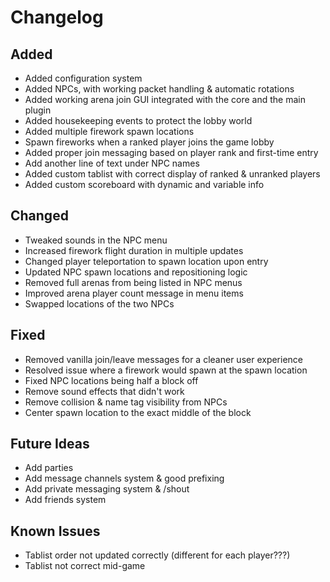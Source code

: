 # Changelog

## Added
- Added configuration system
- Added NPCs, with working packet handling & automatic rotations
- Added working arena join GUI integrated with the core and the main plugin
- Added housekeeping events to protect the lobby world
- Added multiple firework spawn locations
- Spawn fireworks when a ranked player joins the game lobby
- Added proper join messaging based on player rank and first-time entry
- Add another line of text under NPC names
- Added custom tablist with correct display of ranked & unranked players
- Added custom scoreboard with dynamic and variable info

## Changed
- Tweaked sounds in the NPC menu
- Increased firework flight duration in multiple updates
- Changed player teleportation to spawn location upon entry
- Updated NPC spawn locations and repositioning logic
- Removed full arenas from being listed in NPC menus
- Improved arena player count message in menu items
- Swapped locations of the two NPCs

## Fixed
- Removed vanilla join/leave messages for a cleaner user experience
- Resolved issue where a firework would spawn at the spawn location
- Fixed NPC locations being half a block off
- Remove sound effects that didn't work
- Remove collision & name tag visibility from NPCs
- Center spawn location to the exact middle of the block

## Future Ideas
- Add parties
- Add message channels system & good prefixing
- Add private messaging system & /shout
- Add friends system

## Known Issues
- Tablist order not updated correctly (different for each player???)
- Tablist not correct mid-game